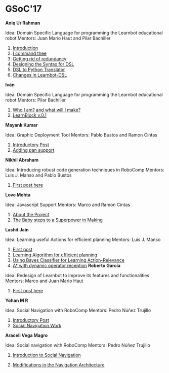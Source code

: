 # GSoC'17

**Aniq Ur Rahman**

Idea: Domain Specific Language for programming the Learnbot educational robot
Mentors: Juan Mario Haut and Pilar Bachiller

1.  [Introduction](/web/gsoc/2017/aniq/post1)
2.	[I command thee](/web/gsoc/2017/aniq/post2)
3.	[Getting rid of redundancy](/web/gsoc/2017/aniq/post3)
4.	[Designing the Syntax for DSL](/web/gsoc/2017/aniq/post4)
5.	[DSL to Python Translator](/web/gsoc/2017/aniq/post5)
6. 	[Changes in Learnbot-DSL](/web/gsoc/2017/aniq/post6)

**Iván**

Idea: Domain Specific Language for programming the Learnbot educational robot
Mentors: Pilar Bachiller

1.  [Who I am? and what will I make?](/web/gsoc/2017/ivan/post1)
2.  [LearnBlock v.0.1](/web/gsoc/2017/ivan/post2)

**Mayank Kumar**

Idea: Graphic Deployment Tool
Mentors: Pablo Bustos and Ramon Cintas

1.  [Introductory Post](/web/gsoc/2017/mayank/post1)
2.  [Adding pan support](/web/gsoc/2017/mayank/post2)

**Nikhil Abraham**

Idea: Introducing robust code generation techniques in RoboComp
Mentors: Luis J. Manso and Pablo Bustos

1.  [First post here](/web/gsoc/2017/nikhil/post1)

**Love Mehta**

Idea: Javascript Support
Mentors: Marco and Ramon Cintas

1.  [About the Project](/web/gsoc/2017/love/post1)
1.  [The Baby steps to a Superpower in Making](/web/gsoc/2017/love/post2)


**Lashit Jain**

Idea: Learning useful Actions for efficient planning
Mentors: Luis J. Manso

1.  [First post](/web/gsoc/2017/lashit/post1)
2.  [Learning Algorithm for efficient planning](/web/gsoc/2017/lashit/post2)
3.  [Using Bayes Classifier for Learning Action-Relevance](/web/gsoc/2017/lashit/post3)
4.  [A* with dynamic operator reception](/web/gsoc/2017/lashit/post4) 
**Roberto García**

Idea: Redesign of Learnbot to improve its features and functionalities
Mentors: Marco and Juan Mario Haut

1.  [First post here](/web/gsoc/2017/brickbit/post1)

**Yohan M R**

Idea: Social Navigation with RoboComp
Mentors: Pedro Núñez Trujillo

1.  [Introductory Post](/web/gsoc/2017/yohan/post1)
2.  [Social Navigation Work](/web/gsoc/2017/yohan/post2)

**Araceli Vega Magro**

Idea: Social navigation with RoboComp
Mentors: Pedro Núñez Trujillo

1.  [Introduction to Social Navigation](/web/gsoc/2017/araceli/post1)

2.  [Modifications in the Navigation Architecture](/web/gsoc/2017/araceli/post2)
